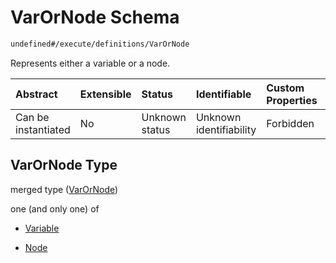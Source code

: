 # VarOrNode Schema

```txt
undefined#/execute/definitions/VarOrNode
```

Represents either a variable or a node.

| Abstract            | Extensible | Status         | Identifiable            | Custom Properties | Additional Properties | Access Restrictions | Defined In                                                                     |
| :------------------ | :--------- | :------------- | :---------------------- | :---------------- | :-------------------- | :------------------ | :----------------------------------------------------------------------------- |
| Can be instantiated | No         | Unknown status | Unknown identifiability | Forbidden         | Allowed               | none                | [okp4-cognitarium.json\*](schema/okp4-cognitarium.json "open original schema") |

## VarOrNode Type

merged type ([VarOrNode](okp4-cognitarium-executemsg-definitions-varornode.md))

one (and only one) of

* [Variable](okp4-cognitarium-executemsg-definitions-varornode-oneof-variable.md "check type definition")

* [Node](okp4-cognitarium-executemsg-definitions-varornode-oneof-node.md "check type definition")
